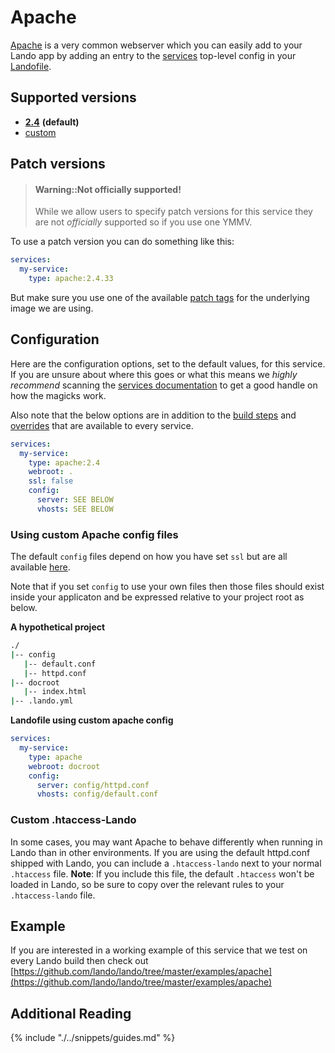 Apache
======

[Apache](https://www.apache.org/) is a very common webserver which you can easily add to your Lando app by adding an entry to the [services](./../config/services.md) top-level config in your [Landofile](./../config/lando.yml).

<!-- toc -->

Supported versions
------------------

*   **[2.4](https://hub.docker.com/r/bitnami/apache)** **(default)**
*   [custom](./../config/services.md#advanced)

Patch versions
--------------

> #### Warning::Not officially supported!
>
> While we allow users to specify patch versions for this service they are not *officially* supported so if you use one YMMV.

To use a patch version you can do something like this:

```yaml
services:
  my-service:
    type: apache:2.4.33
```

But make sure you use one of the available [patch tags](https://hub.docker.com/r/bitnami/apache/tags) for the underlying image we are using.

Configuration
-------------

Here are the configuration options, set to the default values, for this service. If you are unsure about where this goes or what this means we *highly recommend* scanning the [services documentation](./../config/services.md) to get a good handle on how the magicks work.

Also note that the below options are in addition to the [build steps](./../config/services.md#build-steps) and [overrides](./../config/services.md#overrides) that are available to every service.

```yaml
services:
  my-service:
    type: apache:2.4
    webroot: .
    ssl: false
    config:
      server: SEE BELOW
      vhosts: SEE BELOW
```

### Using custom Apache config files

The default `config` files depend on how you have set `ssl` but are all available [here](https://github.com/lando/lando/tree/master/plugins/lando-services/services/apache).

Note that if you set `config` to use your own files then those files should exist inside your applicaton and be expressed relative to your project root as below.

**A hypothetical project**

```bash
./
|-- config
   |-- default.conf
   |-- httpd.conf
|-- docroot
   |-- index.html
|-- .lando.yml
```

**Landofile using custom apache config**

```yaml
services:
  my-service:
    type: apache
    webroot: docroot
    config:
      server: config/httpd.conf
      vhosts: config/default.conf
```

### Custom .htaccess-Lando
In some cases, you may want Apache to behave differently when running in Lando than in other environments. If you are using the default httpd.conf shipped with Lando, you can include a `.htaccess-lando` next to your normal `.htaccess` file. **Note**: If you include this file, the default `.htaccess` won't be loaded in Lando, so be sure to copy over the relevant rules to your `.htaccess-lando` file.

Example
-------

If you are interested in a working example of this service that we test on every Lando build then check out
[https://github.com/lando/lando/tree/master/examples/apache](https://github.com/lando/lando/tree/master/examples/apache)

Additional Reading
------------------

{% include "./../snippets/guides.md" %}
